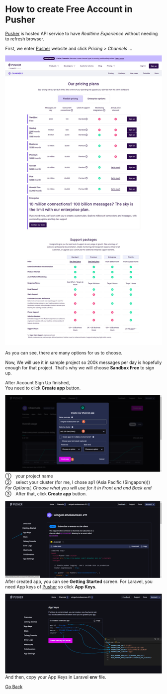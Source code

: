 # How to create Free Account in Pusher

[Pusher](https://pusher.com) is hosted API service to have *Realtime Experience* without needing to refresh browser.

First, we enter [Pusher](https://pusher.com) website and click *Pricing > Channels* ...

![Pusher Price](./img/pusher_img01.png)

As you can see, there are many options for us to choose. 

Now, We will use it in sample project so 200k messages per day is hopefully enough for that project. That's why we will choose **Sandbox Free** to sign up.

After Account Sign Up finished, <br>
You need to click **Create app** button.

![Create App](./img/pusher_img02.png)
①　your project name <br>
②　select your cluster (for me, I chose ap1 (Asia Pacific (Singapore))) <br>
*For Optional, Choose what you will use for it in Front end and Back end* <br>
③　After that, click **Create app** button.

![Created App](./img/pusher_img03.png)
After created app, you can see **Getting Started** screen. For Laravel, you need App keys of [Pusher](https://pusher.com) so click **App Keys**.

![App Keys](./img/pusher_img04.png)
And then, copy your App Keys in Laravel **env** file.

[Go Back](../README.md)